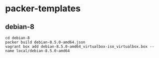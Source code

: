 packer-templates
================

debian-8
--------

    cd debian-8
    packer build debian-8.5.0-amd64.json
    vagrant box add debian-8.5.0-amd64_virtualbox-iso_virtualbox.box --name local/debian-8.5.0-amd64
